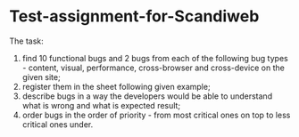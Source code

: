 # Test-assignment-for-Scandiweb
The task:
1) find 10 functional bugs and 2 bugs from each of the following bug types - content, visual, performance, cross-browser and cross-device on the given site;
2) register them in the sheet following given example;
3) describe bugs in a way the developers would be able to understand what is wrong and what is expected result;
4) order bugs in the order of priority - from most critical ones on top to less critical ones under.
